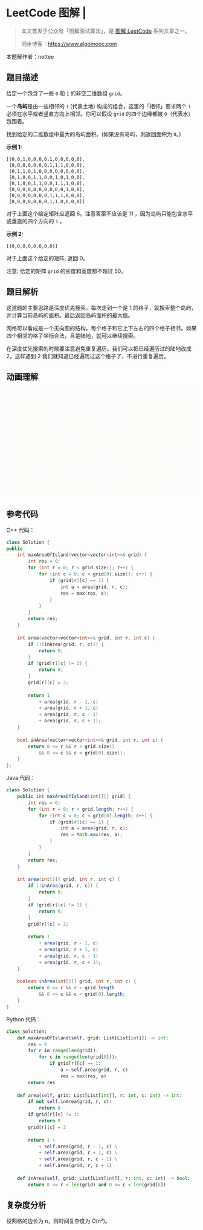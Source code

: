 # LeetCode 图解 | 

> 本文首发于公众号「图解面试算法」，是 [图解 LeetCode](<https://github.com/MisterBooo/LeetCodeAnimation>) 系列文章之一。
>
> 同步博客：https://www.algomooc.com

本题解作者：nettee

## 题目描述

给定一个包含了一些 `0` 和 `1` 的非空二维数组 `grid`。

一个**岛屿**是由一些相邻的 `1` (代表土地) 构成的组合，这里的「相邻」要求两个 `1` 必须在水平或者竖直方向上相邻。你可以假设 `grid` 的四个边缘都被 `0`（代表水）包围着。

找到给定的二维数组中最大的岛屿面积。(如果没有岛屿，则返回面积为 `0`。)

**示例 1:**

```
[[0,0,1,0,0,0,0,1,0,0,0,0,0],
 [0,0,0,0,0,0,0,1,1,1,0,0,0],
 [0,1,1,0,1,0,0,0,0,0,0,0,0],
 [0,1,0,0,1,1,0,0,1,0,1,0,0],
 [0,1,0,0,1,1,0,0,1,1,1,0,0],
 [0,0,0,0,0,0,0,0,0,0,1,0,0],
 [0,0,0,0,0,0,0,1,1,1,0,0,0],
 [0,0,0,0,0,0,0,1,1,0,0,0,0]]
```


对于上面这个给定矩阵应返回 6。注意答案不应该是 11 ，因为岛屿只能包含水平或垂直的四个方向的 `1` 。

**示例 2:**

```
[[0,0,0,0,0,0,0,0]]
```


对于上面这个给定的矩阵, 返回 0。

注意: 给定的矩阵 `grid` 的长度和宽度都不超过 50。

## 题目解析

这道题的主要思路是深度优先搜索。每次走到一个是 1 的格子，就搜索整个岛屿，并计算当前岛屿的面积。最后返回岛屿面积的最大值。

网格可以看成是一个无向图的结构，每个格子和它上下左右的四个格子相邻。如果四个相邻的格子坐标合法，且是陆地，就可以继续搜索。

在深度优先搜索的时候要注意避免重复遍历。我们可以把已经遍历过的陆地改成 2，这样遇到 2 我们就知道已经遍历过这个格子了，不进行重复遍历。

## 动画理解

![](../Animation/Animation.gif)

## 参考代码

C++ 代码：

```C++
class Solution {
public:
    int maxAreaOfIsland(vector<vector<int>>& grid) {
        int res = 0;
        for (int r = 0; r < grid.size(); r++) {
            for (int c = 0; c < grid[0].size(); c++) {
                if (grid[r][c] == 1) {
                    int a = area(grid, r, c);
                    res = max(res, a);
                }
            }
        }
        return res;
    }
    
    int area(vector<vector<int>>& grid, int r, int c) {
        if (!(inArea(grid, r, c))) {
            return 0;
        }
        if (grid[r][c] != 1) {
            return 0;
        }
        grid[r][c] = 2;
        
        return 1
            + area(grid, r - 1, c)
            + area(grid, r + 1, c)
            + area(grid, r, c - 1)
            + area(grid, r, c + 1);
    }
    
    bool inArea(vector<vector<int>>& grid, int r, int c) {
        return 0 <= r && r < grid.size()
            && 0 <= c && c < grid[0].size();
    }
};
```

Java 代码：

```Java
class Solution {
    public int maxAreaOfIsland(int[][] grid) {
        int res = 0;
        for (int r = 0; r < grid.length; r++) {
            for (int c = 0; c < grid[0].length; c++) {
                if (grid[r][c] == 1) {
                    int a = area(grid, r, c);
                    res = Math.max(res, a);
                }
            }
        }
        return res;
    }

    int area(int[][] grid, int r, int c) {
        if (!inArea(grid, r, c)) {
            return 0;
        }
        if (grid[r][c] != 1) {
            return 0;
        }
        grid[r][c] = 2;

        return 1 
            + area(grid, r - 1, c)
            + area(grid, r + 1, c)
            + area(grid, r, c - 1)
            + area(grid, r, c + 1);
    }

    boolean inArea(int[][] grid, int r, int c) {
        return 0 <= r && r < grid.length 
            && 0 <= c && c < grid[0].length;
    }
}
```

Python 代码：

```Python
class Solution:
    def maxAreaOfIsland(self, grid: List[List[int]]) -> int:
        res = 0
        for r in range(len(grid)):
            for c in range(len(grid[0])):
                if grid[r][c] == 1:
                    a = self.area(grid, r, c)
                    res = max(res, a)
        return res
    
    def area(self, grid: List[List[int]], r: int, c: int) -> int:
        if not self.inArea(grid, r, c):
            return 0
        if grid[r][c] != 1:
            return 0
        grid[r][c] = 2
        
        return 1 \
            + self.area(grid, r - 1, c) \
            + self.area(grid, r + 1, c) \
            + self.area(grid, r, c - 1) \
            + self.area(grid, r, c + 1)
            
    def inArea(self, grid: List[List[int]], r: int, c: int) -> bool:
        return 0 <= r < len(grid) and 0 <= c < len(grid[0])
```



## 复杂度分析

设网格的边长为 n，则时间复杂度为 O(n²)。